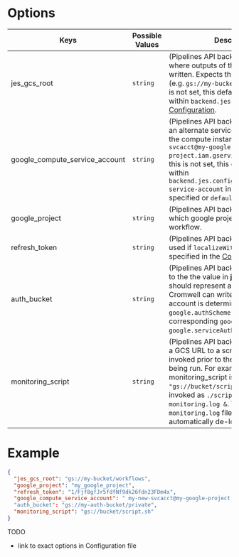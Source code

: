 # Options
Keys | Possible Values | Description
--|--|--
<a name="jes_gcs_root">jes_gcs_root</a> | `string`  |(Pipelines API backend only) Specifies where outputs of the workflow will be written.  Expects this to be a GCS URL (e.g. `gs://my-bucket/workflows`).  If this is not set, this defaults to the value within `backend.jes.config.root` in the [Configuration](../Configuring).
<a name="google_compute_service_account">google_compute_service_account</a> | `string` | (Pipelines API backend only) Specifies an alternate service account to use on the compute instance (e.g. `my-new-svcacct@my-google-project.iam.gserviceaccount.com`).  If this is not set, this defaults to the value within `backend.jes.config.genomics.compute-service-account` in the [Configuration](../Configuring) if specified or `default` otherwise.
<a name="google_project">google_project</a> | `string` | (Pipelines API backend only) Specifies which google project to execute this workflow.
<a name="refresh_token">refresh_token</a> |`string` |  (Pipelines API backend only) Only used if `localizeWithRefreshToken` is specified in the [Configuration file](../Configuring).
<a name="auth_bucket">auth_bucket</a> |`string` |  (Pipelines API backend only) defaults to the the value in **jes_gcs_root**.  This should represent a GCS URL that only Cromwell can write to.  The Cromwell account is determined by the `google.authScheme` (and the corresponding `google.userAuth` and `google.serviceAuth`)
<a name="monitoring_script">monitoring_script</a> |`string` |  (Pipelines API backend only) Specifies a GCS URL to a script that will be invoked prior to the user command being run.  For example, if the value for monitoring_script is `"gs://bucket/script.sh"`, it will be invoked as `./script.sh > monitoring.log &`.  The value `monitoring.log` file will be automatically de-localized.

# Example
```json
{
  "jes_gcs_root": "gs://my-bucket/workflows",
  "google_project": "my_google_project",
  "refresh_token": "1/Fjf8gfJr5fdfNf9dk26fdn23FDm4x",
  "google_compute_service_account": " my-new-svcacct@my-google-project.iam.gserviceaccount.com"
  "auth_bucket": "gs://my-auth-bucket/private",
  "monitoring_script": "gs://bucket/script.sh"
}
```


TODO

- link to exact options in Configuration file
